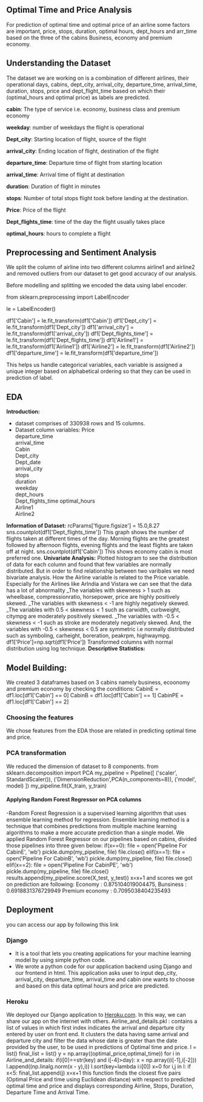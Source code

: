 ## Optimal Time and Price Analysis

For prediction of optimal time and optimal price of an airline some factors are important, price, stops, duration, optimal hours, dept_hours and arr_time based on the three of the cabins Business, economy and premium economy.

## Understanding the Dataset

The dataset we are working on is a combination of different airlines, their operational days, cabins, dept_city, arrival_city, departure_time, arrival_time, duration, stops, price and dept_flight_time based on which their (optimal_hours and optimal price) as labels are predicted.

**cabin**: The type of service i.e. economy, business class and premium economy

**weekday**: number of weekdays the flight is operational

**Dept_city**: Starting location of flight, source of the flight

**arrival_city**: Ending location of flight, destination of the flight

**departure_time**: Departure time of flight from starting location

**arrival_time**: Arrival time of flight at destination

**duration**: Duration of flight in minutes

**stops**: Number of total stops flight took before landing at the destination.

**Price**: Price of the flight

**Dept_flights_time**: time of the day the flight usually takes place

**optimal_hours**: hours to complete a flight

## Preprocessing and Sentiment Analysis

We split the column of airline into two different columns airline1 and airline2 and removed outliers from our dataset to get good accuracy of our analysis.

Before modelling and splitting we encoded the data using label encoder.

from sklearn.preprocessing import LabelEncoder

le = LabelEncoder()

df1['Cabin'] = le.fit_transform(df1['Cabin'])
df1['Dept_city'] = le.fit_transform(df1['Dept_city'])
df1['arrival_city'] = le.fit_transform(df1['arrival_city'])
df1['Dept_flights_time'] = le.fit_transform(df1['Dept_flights_time'])
df1['Airline1'] = le.fit_transform(df1['Airline1'])
df1['Airline2'] = le.fit_transform(df1['Airline2'])
df1['departure_time'] = le.fit_transform(df1['departure_time'])

This helps us handle categorical variables, each variable is assigned a unique integer based on alphabetical ordering so that they can be used in prediction of label.

## EDA

**Introduction:**

- dataset comprises of 330938 rows and 15 columns.
- Dataset column variables:
  Price  
  departure_time  
  arrival_time  
  Cabin  
  Dept_city  
  Dept_date  
  arrival_city  
  stops  
  duration  
  weekday  
  dept_hours  
  Dept_flights_time
  optimal_hours  
  Airline1  
  Airline2

**Information of Dataset:**
rcParams['figure.figsize'] = 15.0,8.27
sns.countplot(df1['Dept_flights_time'])
This graph shows the number of flights taken at different times of the day. Morning flights are the greatest followed by afternoon flights, evening flights and the least flights are taken off at night.
sns.countplot(df1['Cabin'])
This shows economy cabin is most preferred one.
**Univariate Analysis:**
Plotted histogram to see the distribution of data for each column and found that few variables are normally distributed. But in order to find relationship between two varibales we need bivariate analysis.
How the Airline variable is related to the Price variable.
Especially for the Airlines like ArIndia and Vistara we can see that the data has a lot of abnormality
\_The variables with skewness > 1 such as wheelbase, compressionratio, horsepower, price are highly positively skewed.
\_The variables with skewness < -1 are highly negatively skewed.
\_The variables with 0.5 < skewness < 1 such as carwidth, curbweight, citympg are moderately positively skewed.
\_The variables with -0.5 < skewness < -1 such as stroke are moderately negatively skewed.
And, the variables with -0.5 < skewness < 0.5 are symmetric i.e normally distributed such as symboling, carheight, boreration, peakrpm, highwaympg.
df1['Price']=np.sqrt(df1['Price'])
Transformed columns with normal distribution using log technique.
**Descriptive Statistics:**

## Model Building:

We created 3 dataframes based on 3 cabins namely business, ecoonomy and premium economy by checking the conditions:
CabinE = df1.loc[df1['Cabin'] == 0]
CabinB = df1.loc[df1['Cabin'] == 1]
CabinPE = df1.loc[df1['Cabin'] == 2]

### Choosing the features

We chose features from the EDA those are related in predicting optimal time and price.

### PCA transformation

We reduced the dimension of dataset to 8 components.
from sklearn.decomposition import PCA
my_pipeline = Pipeline([
('scaler', StandardScaler()),
('DimensionReduction',PCA(n_components=8)),
('model', model)
])
my_pipeline.fit(X_train, y_train)

#### Applying Random Forest Regressor on PCA columns

-Random Forest Regression is a supervised learning algorithm that uses ensemble learning method for regression. Ensemble learning method is a technique that combines predictions from multiple machine learning algorithms to make a more accurate prediction than a single model.
We applied Random Forest Regressor on our pipelines based on cabins, divided those pipelines into three given below:
if(x==0):
file = open('Pipeline For CabinE', 'wb')
pickle.dump(my_pipeline, file)
file.close()
elif(x==1):
file = open('Pipeline For CabinB', 'wb')
pickle.dump(my_pipeline, file)
file.close()
elif(x==2):
file = open('Pipeline For CabinPE', 'wb')
pickle.dump(my_pipeline, file)
file.close()
results.append(my_pipeline.score(X_test, y_test))
x=x+1
and scores we got on prediction are following:
Economy : 0.875104019004475,
Bunsiness : 0.6918831376729949
Premium economy : 0.7095038404235493

## Deployment

you can access our app by following this link []()

### Django

- It is a tool that lets you creating applications for your machine learning model by using simple python code.
- We wrote a python code for our application backend using Django and our frontend in html. This application asks user to input dep_city, arrival_city, departure_time, arrival_time and cabin one wants to choose and based on this data optimal hours and price are predicted.

### Heroku

We deployed our Django application to [ Heroku.com](https://www.heroku.com/). In this way, we can share our app on the internet with others.
Airline_and_details.pkl : contains a list of values in which first index indicates the arrival and departure city entered by user on front end. It clusters the data having same arrival and departure city and filter the data whose date is greater than the date provided by the user, to be used in predictions of Optimal time and price.
l = list()
final_list = list()
y = np.array((optimal_price,optimal_time))
for i in Airline_and_details:
if(i[0]==str(key) and i[-4]>day):
x = np.array((i[-1],i[-2]))
l.append((np.linalg.norm(x - y),i))
l.sort(key=lambda i:i[0])
x=0
for i,j in l:
if x<5:
final_list.append(j)
x=x+1
this function finds the closest five pairs (Optimal Price and time using Euclidean distance) with respect to predicted optimal time and price and displays corresponding Airline, Stops, Duration, Departure Time and Arrival Time.
